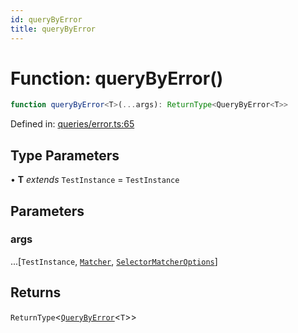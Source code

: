 ```yaml
---
id: queryByError
title: queryByError
---
```


<!-- DO NOT EDIT: this page is autogenerated from the type comments -->

# Function: queryByError()

```ts
function queryByError<T>(...args): ReturnType<QueryByError<T>>
```

Defined in: [queries/error.ts:65](https://github.com/crutchcorn/cli-testing-library/blob/main/packages/cli-testing-library/src/queries/error.ts#L65)

## Type Parameters

• **T** *extends* `TestInstance` = `TestInstance`

## Parameters

### args

...\[`TestInstance`, [`Matcher`](../../../type-aliases/matcher.md), [`SelectorMatcherOptions`](../../../interfaces/selectormatcheroptions.md)\]

## Returns

`ReturnType`\<[`QueryByError`](../type-aliases/querybyerror.md)\<`T`\>\>
